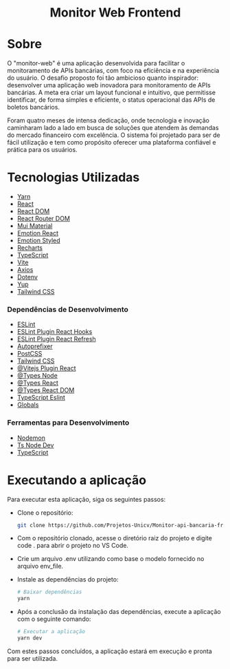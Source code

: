 <h1 align="center">Monitor Web Frontend</h1>

# Sobre

O "monitor-web" é uma aplicação desenvolvida para facilitar o monitoramento de APIs bancárias, com foco na eficiência e na experiência do usuário. O desafio proposto foi tão ambicioso quanto inspirador: desenvolver uma aplicação web inovadora para monitoramento de APIs bancárias. A meta era criar um layout funcional e intuitivo, que permitisse identificar, de forma simples e eficiente, o status operacional das APIs de boletos bancários.

Foram quatro meses de intensa dedicação, onde tecnologia e inovação caminharam lado a lado em busca de soluções que atendem às demandas do mercado financeiro com excelência. O sistema foi projetado para ser de fácil utilização e tem como propósito oferecer uma plataforma confiável e prática para os usuários.

# Tecnologias Utilizadas

- [Yarn](https://yarnpkg.com/)
- [React](https://reactjs.org/)
- [React DOM](https://reactjs.org/docs/react-dom.html)
- [React Router DOM](https://reactrouter.com/)
- [Mui Material](https://mui.com/)
- [Emotion React](https://emotion.sh/docs/introduction)
- [Emotion Styled](https://emotion.sh/docs/styled)
- [Recharts](https://recharts.org/)
- [TypeScript](https://www.typescriptlang.org/)
- [Vite](https://vitejs.dev/)
- [Axios](https://axios-http.com/)
- [Dotenv](https://www.npmjs.com/package/dotenv)
- [Yup](https://github.com/jquense/yup)
- [Tailwind CSS](https://tailwindcss.com/)

### Dependências de Desenvolvimento

- [ESLint](https://eslint.org/)
- [ESLint Plugin React Hooks](https://www.npmjs.com/package/eslint-plugin-react-hooks)
- [ESLint Plugin React Refresh](https://www.npmjs.com/package/eslint-plugin-react-refresh)
- [Autoprefixer](https://github.com/postcss/autoprefixer)
- [PostCSS](https://postcss.org/)
- [Tailwind CSS](https://tailwindcss.com/)
- [@Vitejs Plugin React](https://www.npmjs.com/package/@vitejs/plugin-react)
- [@Types Node](https://www.npmjs.com/package/@types/node)
- [@Types React](https://www.npmjs.com/package/@types/react)
- [@Types React DOM](https://www.npmjs.com/package/@types/react-dom)
- [TypeScript Eslint](https://www.npmjs.com/package/@typescript-eslint/eslint-plugin)
- [Globals](https://www.npmjs.com/package/globals)

### Ferramentas para Desenvolvimento

- [Nodemon](https://nodemon.io/)
- [Ts Node Dev](https://www.npmjs.com/package/ts-node-dev)
- [TypeScript](https://www.typescriptlang.org/)

# Executando a aplicação

Para executar esta aplicação, siga os seguintes passos:

- Clone o repositório:

  ```bash
  git clone https://github.com/Projetos-Unicv/Monitor-api-bancaria-frontend/

  ```

- Com o repositório clonado, acesse o diretório raiz do projeto e digite code . para abrir o projeto no VS Code.

- Crie um arquivo .env utilizando como base o modelo fornecido no arquivo env_file.

- Instale as dependências do projeto:

  ```bash
  # Baixar dependências
  yarn
  ```

- Após a conclusão da instalação das dependências, execute a aplicação com o seguinte comando:

  ```bash
  # Executar a aplicação
  yarn dev
  ```

Com estes passos concluídos, a aplicação estará em execução e pronta para ser utilizada.
